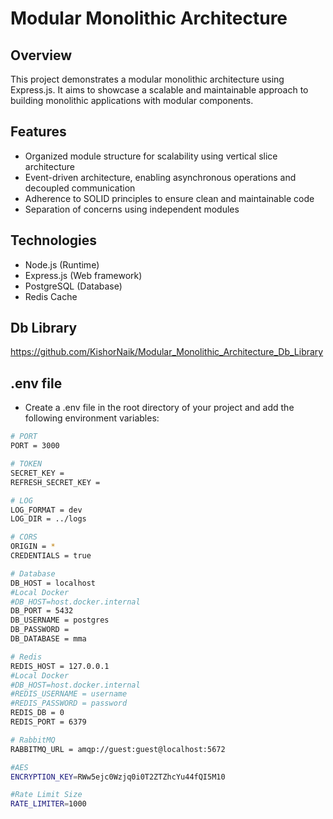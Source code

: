 # Modular Monolithic Architecture

## Overview

This project demonstrates a modular monolithic architecture using Express.js. It aims to showcase a scalable and maintainable approach to building monolithic applications with modular components.

## Features

- Organized module structure for scalability using vertical slice architecture
- Event-driven architecture, enabling asynchronous operations and decoupled communication
- Adherence to SOLID principles to ensure clean and maintainable code
- Separation of concerns using independent modules

## Technologies

- Node.js (Runtime)
- Express.js (Web framework)
- PostgreSQL (Database)
- Redis Cache

## Db Library
https://github.com/KishorNaik/Modular_Monolithic_Architecture_Db_Library

## .env file

- Create a .env file in the root directory of your project and add the following environment variables:

```bash
# PORT
PORT = 3000

# TOKEN
SECRET_KEY =
REFRESH_SECRET_KEY =

# LOG
LOG_FORMAT = dev
LOG_DIR = ../logs

# CORS
ORIGIN = *
CREDENTIALS = true

# Database
DB_HOST = localhost
#Local Docker
#DB_HOST=host.docker.internal
DB_PORT = 5432
DB_USERNAME = postgres
DB_PASSWORD =
DB_DATABASE = mma

# Redis
REDIS_HOST = 127.0.0.1
#Local Docker
#DB_HOST=host.docker.internal
#REDIS_USERNAME = username
#REDIS_PASSWORD = password
REDIS_DB = 0
REDIS_PORT = 6379

# RabbitMQ
RABBITMQ_URL = amqp://guest:guest@localhost:5672

#AES
ENCRYPTION_KEY=RWw5ejc0Wzjq0i0T2ZTZhcYu44fQI5M10

#Rate Limit Size
RATE_LIMITER=1000
```
